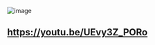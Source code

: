 ![image](https://user-images.githubusercontent.com/3837916/152630257-037205d3-d2b5-423a-bd76-ed192d0112ba.png)

## https://youtu.be/UEvy3Z_PORo
